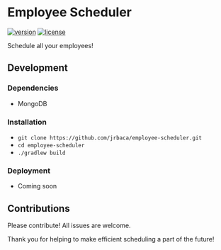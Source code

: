 # Employee Scheduler

[![version][version-badge]][CHANGELOG] [![license][license-badge]][LICENSE]

Schedule all your employees!

## Development
### Dependencies

- MongoDB

### Installation

- `git clone https://github.com/jrbaca/employee-scheduler.git`
- `cd employee-scheduler`
- `./gradlew build`

### Deployment
- Coming soon

## Contributions

Please contribute! All issues are welcome.

Thank you for helping to make efficient scheduling a part of the future!

[version-badge]: https://img.shields.io/badge/version-0.0.1-blue.svg
[CHANGELOG]: ./CHANGELOG.md
[license-badge]: https://img.shields.io/badge/license-GPL-blue.svg
[LICENSE]: ./LICENSE